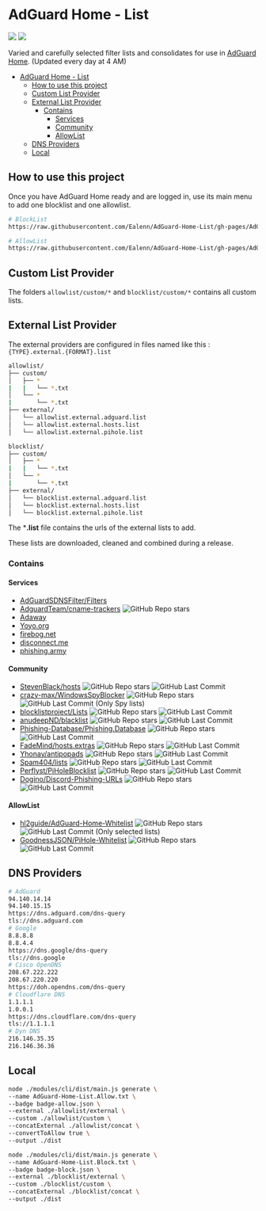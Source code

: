 # AdGuard Home - List

![](https://img.shields.io/endpoint?url=https://raw.githubusercontent.com/Ealenn/AdGuard-Home-List/gh-pages/badge-allow.json&style=for-the-badge&logo=firefox) 
![](https://img.shields.io/endpoint?url=https://raw.githubusercontent.com/Ealenn/AdGuard-Home-List/gh-pages/badge-block.json&style=for-the-badge&logo=AdBlock) 

Varied and carefully selected filter lists and consolidates for use in [AdGuard Home](https://ealen.dev/posts/raspberry/dns-sinkhole/). (Updated every day at 4 AM)

- [AdGuard Home - List](#adguard-home---list)
	- [How to use this project](#how-to-use-this-project)
	- [Custom List Provider](#custom-list-provider)
	- [External List Provider](#external-list-provider)
		- [Contains](#contains)
			- [Services](#services)
			- [Community](#community)
			- [AllowList](#allowlist)
	- [DNS Providers](#dns-providers)
	- [Local](#local)

## How to use this project

Once you have AdGuard Home ready and are logged in, use its main menu to add one blocklist and one allowlist.

```sh
# BlockList
https://raw.githubusercontent.com/Ealenn/AdGuard-Home-List/gh-pages/AdGuard-Home-List.Block.txt

# AllowList
https://raw.githubusercontent.com/Ealenn/AdGuard-Home-List/gh-pages/AdGuard-Home-List.Allow.txt
```

## Custom List Provider

The folders `allowlist/custom/*` and `blocklist/custom/*` contains all custom lists.

## External List Provider

The external providers are configured in files named like this : `{TYPE}.external.{FORMAT}.list`

```sh
allowlist/
├── custom/
│   ├── *
|   |   └── *.txt
│   └── *
|       └── *.txt
├── external/
│   └── allowlist.external.adguard.list
│   └── allowlist.external.hosts.list
│   └── allowlist.external.pihole.list

blocklist/
├── custom/
│   ├── *
|   |   └── *.txt
│   └── *
|       └── *.txt
├── external/
│   └── blocklist.external.adguard.list
│   └── blocklist.external.hosts.list
│   └── blocklist.external.pihole.list
```

The ***.list** file contains the urls of the external lists to add.

These lists are downloaded, cleaned and combined during a release.

### Contains

#### Services

- [AdGuardSDNSFilter/Filters](https://adguardteam.github.io/AdGuardSDNSFilter/Filters/filter.txt)
- [AdguardTeam/cname-trackers](https://github.com/AdguardTeam/cname-trackers) ![GitHub Repo stars](https://img.shields.io/github/stars/AdguardTeam/cname-trackers?style=flat-square)
- [Adaway](https://adaway.org)
- [Yoyo.org](https://pgl.yoyo.org/adservers/)
- [firebog.net](https://firebog.net)
- [disconnect.me](https://disconnect.me)
- [phishing.army](https://phishing.army)

#### Community

- [StevenBlack/hosts](https://github.com/StevenBlack/hosts) ![GitHub Repo stars](https://img.shields.io/github/stars/StevenBlack/hosts?style=flat-square) ![GitHub Last Commit](https://img.shields.io/github/last-commit/StevenBlack/hosts?style=flat-square)
- [crazy-max/WindowsSpyBlocker](https://github.com/crazy-max/WindowsSpyBlocker) ![GitHub Repo stars](https://img.shields.io/github/stars/crazy-max/WindowsSpyBlocker?style=flat-square) ![GitHub Last Commit](https://img.shields.io/github/last-commit/crazy-max/WindowsSpyBlocker?style=flat-square) (Only Spy lists)
- [blocklistproject/Lists](https://github.com/blocklistproject/Lists) ![GitHub Repo stars](https://img.shields.io/github/stars/blocklistproject/Lists?style=flat-square) ![GitHub Last Commit](https://img.shields.io/github/last-commit/blocklistproject/Lists?style=flat-square)
- [anudeepND/blacklist](https://github.com/anudeepND/blacklist) ![GitHub Repo stars](https://img.shields.io/github/stars/anudeepND/blacklist?style=flat-square) ![GitHub Last Commit](https://img.shields.io/github/last-commit/anudeepND/blacklist?style=flat-square)
- [Phishing-Database/Phishing.Database](https://github.com/Phishing-Database/Phishing.Database) ![GitHub Repo stars](https://img.shields.io/github/stars/Phishing-Database/Phishing.Database?style=flat-square) ![GitHub Last Commit](https://img.shields.io/github/last-commit/Phishing-Database/Phishing.Database?style=flat-square)
- [FadeMind/hosts.extras](https://github.com/FadeMind/hosts.extras) ![GitHub Repo stars](https://img.shields.io/github/stars/FadeMind/hosts.extras?style=flat-square) ![GitHub Last Commit](https://img.shields.io/github/last-commit/FadeMind/hosts.extras?style=flat-square)
- [Yhonay/antipopads](https://github.com/Yhonay/antipopads) ![GitHub Repo stars](https://img.shields.io/github/stars/Yhonay/antipopads?style=flat-square) ![GitHub Last Commit](https://img.shields.io/github/last-commit/Yhonay/antipopads?style=flat-square)
- [Spam404/lists](https://github.com/Spam404/lists) ![GitHub Repo stars](https://img.shields.io/github/stars/Spam404/lists?style=flat-square) ![GitHub Last Commit](https://img.shields.io/github/last-commit/Spam404/lists?style=flat-square)
- [Perflyst/PiHoleBlocklist](https://github.com/Perflyst/PiHoleBlocklist) ![GitHub Repo stars](https://img.shields.io/github/stars/Perflyst/PiHoleBlocklist?style=flat-square) ![GitHub Last Commit](https://img.shields.io/github/last-commit/Perflyst/PiHoleBlocklist?style=flat-square)
- [Dogino/Discord-Phishing-URLs](https://github.com/Dogino/Discord-Phishing-URLs) ![GitHub Repo stars](https://img.shields.io/github/stars/Dogino/Discord-Phishing-URLs?style=flat-square) ![GitHub Last Commit](https://img.shields.io/github/last-commit/Dogino/Discord-Phishing-URLs?style=flat-square)

#### AllowList
- [hl2guide/AdGuard-Home-Whitelist](https://github.com/hl2guide/AdGuard-Home-Whitelist) ![GitHub Repo stars](https://img.shields.io/github/stars/hl2guide/AdGuard-Home-Whitelist?style=flat-square) ![GitHub Last Commit](https://img.shields.io/github/last-commit/hl2guide/AdGuard-Home-Whitelist?style=flat-square) (Only selected lists)
- [GoodnessJSON/PiHole-Whitelist](https://github.com/GoodnessJSON/PiHole-Whitelist) ![GitHub Repo stars](https://img.shields.io/github/stars/GoodnessJSON/PiHole-Whitelist?style=flat-square) ![GitHub Last Commit](https://img.shields.io/github/last-commit/GoodnessJSON/PiHole-Whitelist?style=flat-square)

## DNS Providers

```sh
# AdGuard
94.140.14.14
94.140.15.15
https://dns.adguard.com/dns-query
tls://dns.adguard.com
# Google
8.8.8.8
8.8.4.4
https://dns.google/dns-query
tls://dns.google
# Cisco OpenDNS
208.67.222.222
208.67.220.220
https://doh.opendns.com/dns-query
# Cloudflare DNS
1.1.1.1
1.0.0.1
https://dns.cloudflare.com/dns-query
tls://1.1.1.1
# Dyn DNS
216.146.35.35
216.146.36.36
```

## Local

```sh
node ./modules/cli/dist/main.js generate \
--name AdGuard-Home-List.Allow.txt \
--badge badge-allow.json \
--external ./allowlist/external \
--custom ./allowlist/custom \
--concatExternal ./allowlist/concat \
--convertToAllow true \
--output ./dist

node ./modules/cli/dist/main.js generate \
--name AdGuard-Home-List.Block.txt \
--badge badge-block.json \
--external ./blocklist/external \
--custom ./blocklist/custom \
--concatExternal ./blocklist/concat \
--output ./dist
```
